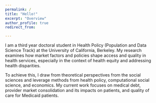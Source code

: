 ```yaml
---
permalink: /
title: "Hello!"
excerpt: "Overview"
author_profile: true
redirect_from: 

---
```


I am a third year doctoral student in Health Policy (Population and Data Science Track) at the University of California, Berkeley. My research examines how market factors and policies shape access and quality in health services, especially in the context of health equity and addressing health disparities.

To achieve this, I draw from theoretical perspectives from the social sciences and leverage methods from health policy, computational social science, and economics. My current work focuses on medical debt, provider market consolidation and its impacts on patients, and quality of care for Medicaid patients.
